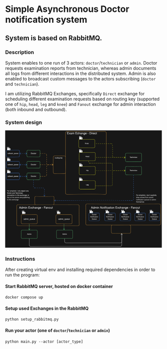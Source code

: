 # Simple Asynchronous Doctor notification system
## System is based on RabbitMQ.

### Description
System enables to one run of 3 actors: `doctor`/`technician` or `admin`. Doctor requests examination reports
from technician, whereas admin documents all logs from different interactions in the distributed system. Admin is also enabled
to broadcast custom messages to the actors subscribing (`doctor` and `technician`).

I am utilizing RabbitMQ Exchanges, specifically `Direct` exchange for scheduling different examination requests
based on routing key (supported one of `hip`, `head`, `leg` and `knee`) and `Fanout` exchange for admin interaction
(both inbound and outbound).

### System design
![System design](./assets/rabbitMQ_design.png)

### Instructions
After creating virtual env and installing required dependencies in order to run the program:

#### Start RabbitMQ server, hosted on docker container
```
docker compose up
```

#### Setup used Exchanges in the RabbitMQ
```
python setup_rabbitmq.py
```

#### Run your actor (one of `doctor`/`technician` or `admin`)
```
python main.py --actor [actor_type]
```


